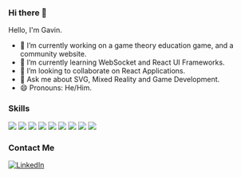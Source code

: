### Hi there 👋

<!--
**Grandient/Grandient** is a ✨ _special_ ✨ repository because its `README.md` (this file) appears on your GitHub profile.
-->


Hello, I'm Gavin.
- 🔭 I’m currently working on a game theory education game, and a community website.
- 🌱 I’m currently learning WebSocket and React UI Frameworks.
- 👯 I’m looking to collaborate on React Applications.
- 💬 Ask me about SVG, Mixed Reality and Game Development.
- 😄 Pronouns: He/Him.

### Skills
<img src='https://img.shields.io/badge/-Unity-222C37'> <img src='https://img.shields.io/badge/-HTML-blue'> <img src='https://img.shields.io/badge/-CSS-brightgreen'> <img src='https://img.shields.io/badge/-JavaScript-orange'> <img src='https://img.shields.io/badge/-React-61DBFB'> <img src='https://img.shields.io/badge/-Python-success'> <img src='https://img.shields.io/badge/-Java-F8981D'> <img src='https://img.shields.io/badge/-CSharp-270065'> <img src='https://img.shields.io/badge/-C++-00599C'>

### Contact Me
<a href="https://www.linkedin.com/in/gavin-gosling-cs/"><img src="https://img.shields.io/badge/LinkedIn-%230077B5.svg?&style=flat-square&logo=linkedin&logoColor=white" alt="LinkedIn"></a>
